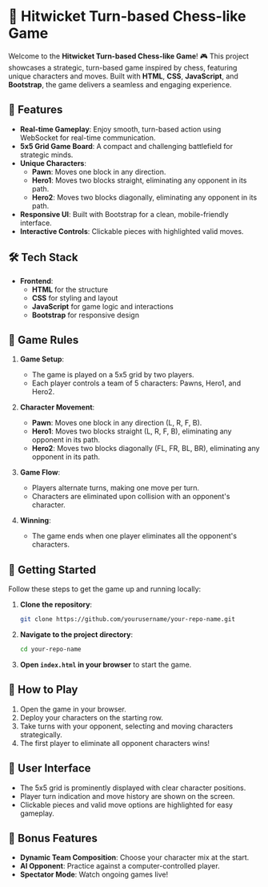 # 🧩 Hitwicket Turn-based Chess-like Game

Welcome to the **Hitwicket Turn-based Chess-like Game**! 🎮 This project showcases a strategic, turn-based game inspired by chess, featuring unique characters and moves. Built with **HTML**, **CSS**, **JavaScript**, and **Bootstrap**, the game delivers a seamless and engaging experience.

## 🌟 Features

- **Real-time Gameplay**: Enjoy smooth, turn-based action using WebSocket for real-time communication.
- **5x5 Grid Game Board**: A compact and challenging battlefield for strategic minds.
- **Unique Characters**: 
  - **Pawn**: Moves one block in any direction.
  - **Hero1**: Moves two blocks straight, eliminating any opponent in its path.
  - **Hero2**: Moves two blocks diagonally, eliminating any opponent in its path.
- **Responsive UI**: Built with Bootstrap for a clean, mobile-friendly interface.
- **Interactive Controls**: Clickable pieces with highlighted valid moves.

## 🛠️ Tech Stack

- **Frontend**: 
  - **HTML** for the structure
  - **CSS** for styling and layout
  - **JavaScript** for game logic and interactions
  - **Bootstrap** for responsive design

## 🎯 Game Rules

1. **Game Setup**:
   - The game is played on a 5x5 grid by two players.
   - Each player controls a team of 5 characters: Pawns, Hero1, and Hero2.

2. **Character Movement**:
   - **Pawn**: Moves one block in any direction (L, R, F, B).
   - **Hero1**: Moves two blocks straight (L, R, F, B), eliminating any opponent in its path.
   - **Hero2**: Moves two blocks diagonally (FL, FR, BL, BR), eliminating any opponent in its path.

3. **Game Flow**:
   - Players alternate turns, making one move per turn.
   - Characters are eliminated upon collision with an opponent's character.

4. **Winning**:
   - The game ends when one player eliminates all the opponent's characters.

## 🚀 Getting Started

Follow these steps to get the game up and running locally:

1. **Clone the repository**:
   ```bash
   git clone https://github.com/yourusername/your-repo-name.git
   ```
2. **Navigate to the project directory**:
   ```bash
   cd your-repo-name
   ```
3. **Open `index.html` in your browser** to start the game.

## 🧩 How to Play

1. Open the game in your browser.
2. Deploy your characters on the starting row.
3. Take turns with your opponent, selecting and moving characters strategically.
4. The first player to eliminate all opponent characters wins!

## 🎨 User Interface

- The 5x5 grid is prominently displayed with clear character positions.
- Player turn indication and move history are shown on the screen.
- Clickable pieces and valid move options are highlighted for easy gameplay.

## 🎉 Bonus Features

- **Dynamic Team Composition**: Choose your character mix at the start.
- **AI Opponent**: Practice against a computer-controlled player.
- **Spectator Mode**: Watch ongoing games live!
